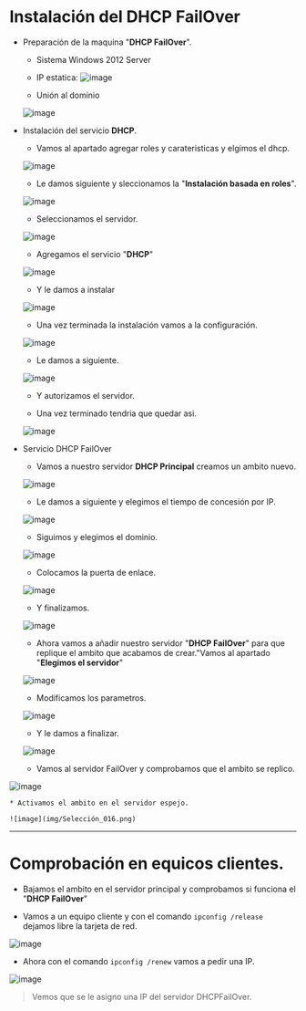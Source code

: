 # Instalación del DHCP FailOver

  * Preparación de la maquina "**DHCP FailOver**".
    * Sistema Windows 2012 Server
    * IP estatica:
    ![image](img/Selección_002.png)

    * Unión al dominio

    ![image](img/Selección_003.png)

  * Instalación del servicio **DHCP**.

    * Vamos al apartado agregar roles y carateristicas y elgimos el dhcp.

    ![image](img/Selección_004.png)

    * Le damos siguiente y sleccionamos la "**Instalación basada en roles**".

    ![image](img/Selección_005.png)

    * Seleccionamos el servidor.

    ![image](img/Selección_006.png)

    * Agregamos el servicio "**DHCP**"

    ![image](img/Selección_007.png)

    * Y le damos a instalar

    ![image](img/Selección_008.png)

    * Una vez terminada la instalación vamos a la configuración.

    ![image](img/Selección_010.png)

    * Le damos a siguiente.

    ![image](img/Selección_011.png)

    * Y autorizamos el servidor.

    * Una vez terminado tendria que quedar asi.

    ![image](img/Selección_012.png)

  * Servicio DHCP FailOver

    * Vamos a nuestro servidor **DHCP Principal** creamos un ambito nuevo.

    ![image](img/dhcpf.png)

    * Le damos a siguiente y elegimos el tiempo de concesión por IP.

    ![image](img/dhcpf1.png)

    * Siguimos y elegimos el dominio.

    ![image](img/dhcpf3.png)

    * Colocamos la puerta de enlace.

    ![image](img/dchp2.png)

    * Y finalizamos.

    ![image](img/dhcpf4.png)

    * Ahora vamos a añadir nuestro servidor "**DHCP FailOver**" para que replique el ambito que acabamos de crear."Vamos al apartado "**Elegimos el servidor**"

    ![image](img/dhcpf5.png)

    * Modificamos los parametros.

    ![image](img/dhcpf6.png)

    * Y le damos a finalizar.

    ![image](img/dhcpf7.png)

    * Vamos al servidor FailOver y comprobamos que el ambito se replico.

  ![image](img/Selección_013.png)

    * Activamos el ambito en el servidor espejo.
    
    ![image](img/Selección_016.png)

---

# Comprobación en equicos clientes.

  * Bajamos el ambito en el servidor principal y comprobamos si funciona el "**DHCP FailOver**"

  * Vamos a un equipo cliente y con el comando ``ipconfig /release`` dejamos libre la tarjeta de red.

  ![image](img/Selección_017.png)

  * Ahora con el comando ``ipconfig /renew`` vamos a pedir una IP.

  ![image](img/Selección_018.png)

  > Vemos que se le asigno una IP del servidor DHCPFailOver.
